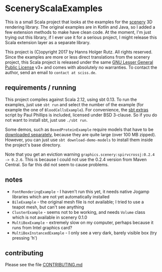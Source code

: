# SceneryScalaExamples

This is a small Scala project that looks at the examples for the [scenery](https://github.com/scenerygraphics/scenery) 3D rendering library.
The original examples are in Kotlin and Java, so I added a few extension methods to make have clean code.
At the moment, I'm just trying out this library, if I ever use it for a serious project, I might release this
Scala extension layer as a separate library.

This project is (C)opyright 2017 by Hanns Holger Rutz. All rights reserved. Since the examples are more or less
direct translations from the scenery project, this Scala project is released under the same
[GNU Lesser General Public License](https://raw.github.com/Sciss/SceneryTest/master/LICENSE) v3+ and comes with 
absolutely no warranties. To contact the author, send an email to `contact at sciss.de`.

## requirements / running

This project compiles against Scala 2.12, using sbt 0.13. To run the examples, just use `sbt run` and
select the number of the example (for example the one of `BloodCellsExample`).
For convenience, the [sbt extras]() script by Paul Phillips is included,
licensed under BSD 3-clause. So if you do not want to install sbt, just use `./sbt run`.

Some demos, such as `BoxedProteinExample` require models that have to be [downloaded separately](https://github.com/scenerygraphics/scenery#examples),
because they are quite large (over 100 MB zipped). However, you can just use `sbt download-demo-models`
to install them inside the project's base directory.

Note that you get an eviction warning `graphics.scenery:spirvcrossj:0.2.4 -> 0.2.6`. This is because I could not
use the 0.2.4 version from Maven Central. So far this did not seem to cause problems.

## notes

 - `FontRenderingExample` - I haven't run this yet, it needs native Jogamp libraries which are not yet automatically installed
 - `BileExample` - the original mesh file is not available; I tried to use a teapot mesh, but can't see anything
 - `ClusterExample` - seems not to be working, and needs `Volume` class which is not available in scenery 0.1.0
 - `MultiBoxExample` - extremely slow on my computer, perhaps because it runs from Intel graphics card?
 - `MultiBoxInstancedExample` - I only see a very dark, barely visible box (try pressing 'h')

## contributing

Please see the file [CONTRIBUTING.md](CONTRIBUTING.md)
